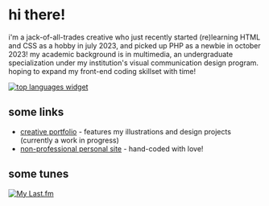 # hi there!

i'm a jack-of-all-trades creative who just recently started (re)learning HTML and CSS as a hobby in july 2023, and picked up PHP as a newbie in october 2023! my academic background is in multimedia, an undergraduate specialization under my institution's visual communication design program. hoping to expand my front-end coding skillset with time!

[![top languages widget](https://top-languages-brown.vercel.app/api/top-langs/?username=jasm1nii&theme=synthwave)](https://github.com/anuraghazra/github-readme-stats)

## some links
- [creative portfolio](https://jasmineamalia.com/) - features my illustrations and design projects (currently a work in progress)
- [non-professional personal site](https://jasm1nii.xyz/) - hand-coded with love!

## some tunes
[![My Last.fm](https://lastfm-recently-played.vercel.app/api?user=jasm1nii)](https://www.last.fm/user/jasm1nii)

<!--
**jasm1nii/jasm1nii** is a ✨ _special_ ✨ repository because its `README.md` (this file) appears on your GitHub profile.

Here are some ideas to get you started:

- 🔭 I’m currently working on ...
- 🌱 I’m currently learning ...
- 👯 I’m looking to collaborate on ...
- 🤔 I’m looking for help with ...
- 💬 Ask me about ...
- 📫 How to reach me: ...
- 😄 Pronouns: ...
- ⚡ Fun fact: ...
-->
